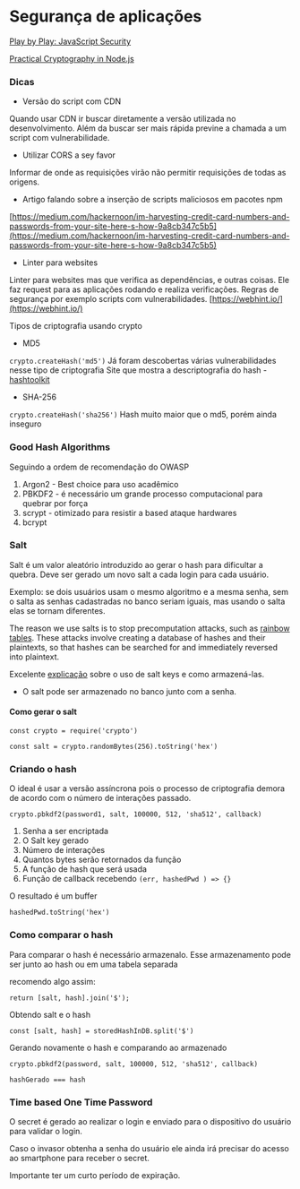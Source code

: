 # Segurança de aplicações

[Play by Play: JavaScript Security](https://app.pluralsight.com/courses/6269a7f2-617f-47ca-8405-9842eb078e02/table-of-contents)

[Practical Cryptography in Node.js](https://app.pluralsight.com/library/courses/practical-cryptography-node-js/table-of-contents)

### Dicas
- Versão do script com CDN

Quando usar CDN ir buscar diretamente a versão utilizada no desenvolvimento.
Além da buscar ser mais rápida previne a chamada a um script com vulnerabilidade.

- Utilizar CORS a sey favor

Informar de onde as requisições virão não permitir requisições de todas as origens.

- Artigo falando sobre a inserção de scripts maliciosos em pacotes npm

[https://medium.com/hackernoon/im-harvesting-credit-card-numbers-and-passwords-from-your-site-here-s-how-9a8cb347c5b5](https://medium.com/hackernoon/im-harvesting-credit-card-numbers-and-passwords-from-your-site-here-s-how-9a8cb347c5b5)

- Linter para websites

Linter para websites mas que verifica as dependências, e outras coisas.
Ele faz request para as aplicações rodando e realiza verificações.
Regras de segurança por exemplo scripts com vulnerabilidades.
[https://webhint.io/](https://webhint.io/)

 Tipos de criptografia usando crypto
- MD5

 ``crypto.createHash('md5')``
 Já foram descobertas várias vulnerabilidades nesse tipo de criptografia
Site que mostra a descriptografia do hash - [hashtoolkit](https://hashtoolkit.com/)

- SHA-256

 ``crypto.createHash('sha256')``
Hash muito maior que o md5, porém ainda inseguro


### Good Hash Algorithms
Seguindo a ordem de recomendação do OWASP

1. Argon2 - Best choice para uso acadêmico
2. PBKDF2 - é necessário um grande processo computacional para quebrar por força
3. scrypt - otimizado para resistir a based ataque hardwares
4. bcrypt


### Salt

Salt é um valor aleatório introduzido ao gerar o hash para dificultar a quebra.
Deve ser gerado um novo salt a cada login para cada usuário.

Exemplo: se dois usuários usam o mesmo algoritmo e a mesma senha, sem o salta as senhas cadastradas no banco seriam iguais, mas usando o salta elas se tornam diferentes.

The reason we use salts is to stop precomputation attacks, such as [rainbow tables](https://en.wikipedia.org/wiki/Rainbow_table). These attacks involve creating a database of hashes and their plaintexts, so that hashes can be searched for and immediately reversed into plaintext.

Excelente [explicação](https://security.stackexchange.com/questions/17421/how-to-store-salt) sobre o uso de salt keys e como armazená-las.

- O salt pode ser armazenado no banco junto com a senha.

#### Como gerar o salt
``const crypto = require('crypto')``

```const salt = crypto.randomBytes(256).toString('hex')```

### Criando o hash

O ideal é usar a versão assíncrona pois o processo de criptografia demora de acordo com o número de interações passado.

``crypto.pbkdf2(password1, salt, 100000, 512, 'sha512', callback)``

 1. Senha a ser encriptada
 2. O Salt key gerado
 3. Número de interações
 4. Quantos bytes serão retornados da função
 5. A função de hash que será usada
 6. Função de callback recebendo ``(err, hashedPwd ) => {}``

O resultado é um buffer

```hashedPwd.toString('hex')```

### Como comparar o hash

Para comparar o hash é  necessário armazenalo.
Esse armazenamento pode ser junto ao hash ou em uma tabela separada

recomendo algo assim:

``return [salt, hash].join('$');``

Obtendo salt e o hash

``const [salt, hash] = storedHashInDB.split('$')``

Gerando novamente o hash e comparando ao armazenado

``crypto.pbkdf2(password, salt, 100000, 512, 'sha512', callback)``

``hashGerado === hash``

### Time based One Time Password

O secret é gerado ao realizar o login e enviado para o dispositivo do usuário para validar o login.

Caso o invasor obtenha a senha do usuário ele ainda irá precisar do acesso ao smartphone para receber o secret.

Importante ter um curto período de expiração.

 

